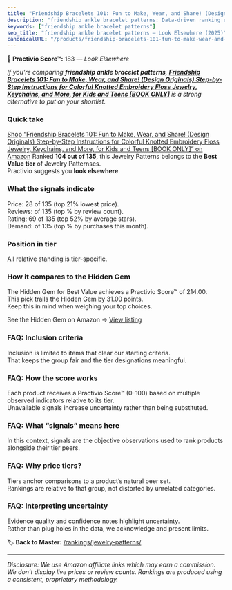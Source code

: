 ```yaml
---
title: "Friendship Bracelets 101: Fun to Make, Wear, and Share! (Design Originals) Step-by-Step Instructions for Colorful Knotted Embroidery Floss Jewelry, Keychains, and More, for Kids and Teens [BOOK ONLY]"
description: "friendship ankle bracelet patterns: Data-driven ranking using the Practivio Score™. Positioned by quality, value, demand, findability, momentum."
keywords: ["friendship ankle bracelet patterns"]
seo_title: "friendship ankle bracelet patterns — Look Elsewhere (2025)"
canonicalURL: "/products/friendship-bracelets-101-fun-to-make-wear-and-share-design-originals-step-by-step-instructions-for-colorful-knotted-embroidery-floss-jewelry-keychains-and-more-for-kids-and-teens-book-only-1574212125/"
---
```


**🚫 Practivio Score™:** 183 — _Look Elsewhere_


*If you're comparing **friendship ankle bracelet patterns**, **[Friendship Bracelets 101: Fun to Make, Wear, and Share! (Design Originals) Step-by-Step Instructions for Colorful Knotted Embroidery Floss Jewelry, Keychains, and More, for Kids and Teens [BOOK ONLY]](https://www.amazon.com/dp/1574212125?tag=practivio-20)** is a strong alternative to put on your shortlist.*
### Quick take
[Shop “Friendship Bracelets 101: Fun to Make, Wear, and Share! (Design Originals) Step-by-Step Instructions for Colorful Knotted Embroidery Floss Jewelry, Keychains, and More, for Kids and Teens [BOOK ONLY]” on Amazon](https://www.amazon.com/dp/1574212125?tag=practivio-20)
Ranked **104 out of 135**, this Jewelry Patterns belongs to the **Best Value tier** of Jewelry Patternses.  
Practivio suggests you **look elsewhere**.

### What the signals indicate
Price: 28 of 135 (top 21% lowest price).  
Reviews:  of 135 (top % by review count).  
Rating: 69 of 135 (top 52% by average stars).  
Demand:  of 135 (top % by purchases this month).

### Position in tier
All relative standing is tier-specific.

### How it compares to the Hidden Gem
The Hidden Gem for Best Value achieves a Practivio Score™ of 214.00.  
This pick trails the Hidden Gem by 31.00 points.  
Keep this in mind when weighing your top choices.  

See the Hidden Gem on Amazon → [View listing](https://www.amazon.com/dp/B093FGF24C?tag=practivio-20)

### FAQ: Inclusion criteria
Inclusion is limited to items that clear our starting criteria.  
That keeps the group fair and the tier designations meaningful.

### FAQ: How the score works
Each product receives a Practivio Score™ (0–100) based on multiple observed indicators relative to its tier.  
Unavailable signals increase uncertainty rather than being substituted.

### FAQ: What “signals” means here
In this context, signals are the objective observations used to rank products alongside their tier peers.

### FAQ: Why price tiers?
Tiers anchor comparisons to a product’s natural peer set.  
Rankings are relative to that group, not distorted by unrelated categories.

### FAQ: Interpreting uncertainty
Evidence quality and confidence notes highlight uncertainty.  
Rather than plug holes in the data, we acknowledge and present limits.


🏷️ **Back to Master:** [/rankings/jewelry-patterns/](/rankings/jewelry-patterns/)

---
_Disclosure: We use Amazon affiliate links which may earn a commission. We don’t display live prices or review counts. Rankings are produced using a consistent, proprietary methodology._
